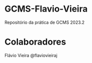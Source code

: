 # GCMS-Flavio-Vieira
Repositório da prática de GCMS 2023.2

# Colaboradores
Flávio Vieira @flaviovieiraj
